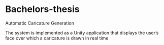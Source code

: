 # Bachelors-thesis

Automatic   Caricature   Generation

The system is implemented as a Unity application that displays the user’s face over   which   a   caricature   is drawn in real time
